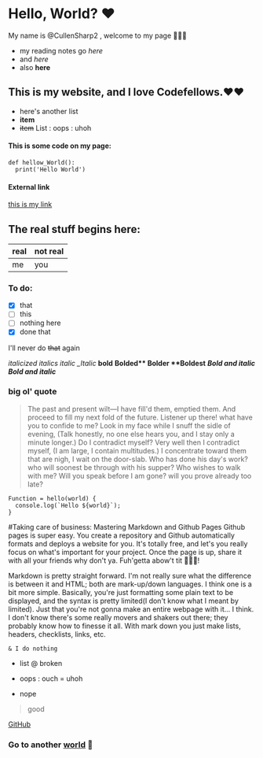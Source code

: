 # Hello, World? ❤️
My name is @CullenSharp2 , welcome to my page 👋👋👋

- my reading notes go *here*
- and _here_
- also **here**
## This is my website, and I love Codefellows.❤️❤️
* here's another list
* __item__
* ~~item~~
List
: oops
: uhoh

#### This is some code on my page:
```
def hellow_World():
  print('Hello World')
```

#### External link
[this is my link](https://youtu.be/ripjDCR17XM)

## The real stuff begins here:

real | not real
-----|---------
me   | you

### To do:
- [x] that
- [ ] this
- [ ] nothing here
- [x] done that

I'll never do ~~that~~ again

*italicized* _italics_ *italic _Italic*
__bold__ __Bolded** **Bolder** **Boldest__
***Bold and italic*** ___Bold and italic___

### big ol' quote


>The past and present wilt—I have fill'd them, emptied them.
And proceed to fill my next fold of the future.
Listener up there! what have you to confide to me?
Look in my face while I snuff the sidle of evening,
(Talk honestly, no one else hears you, and I stay only a minute longer.)
Do I contradict myself?
Very well then I contradict myself,
(I am large, I contain multitudes.)
I concentrate toward them that are nigh, I wait on the door-slab.
Who has done his day's work? who will soonest be through with his supper?
Who wishes to walk with me?
Will you speak before I am gone? will you prove already too late?


```
Function = hello(world) {
  console.log(`Hello ${world}`);
}
```

#Taking care of business: Mastering Markdown and Github Pages
Github pages is super easy. You create a repository and Github automatically formats and deploys a website for you. It's totally free, and let's you really focus on what's important for your project. Once the page is up, share it with all your friends why don't ya. Fuh'getta abow't tit 🧑‍🍳🤏!

Markdown is pretty straight forward. I'm not really sure what the difference is between it and HTML; both are mark-up/down languages. I think one is a bit more simple. Basically, you're just formatting some plain text to be displayed, and the syntax is pretty limited(I don't know what I meant by limited). Just that you're not gonna make an entire webpage with it... I think. I don't know there's some really movers and shakers out there; they probably know how to finesse it all. With mark down you just make lists, headers, checklists, links, etc.

`& I do nothing`
- list
@ broken
+ oops
: ouch
= uhoh
* nope
> good

[GitHub](https://github.com/)

### Go to another [world](read02.md) 🧙
